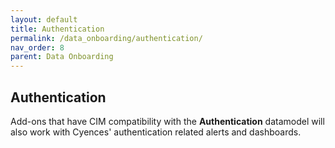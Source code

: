 ```yaml
---
layout: default
title: Authentication
permalink: /data_onboarding/authentication/
nav_order: 8
parent: Data Onboarding
---
```


## **Authentication** 

Add-ons that have CIM compatibility with the **Authentication** datamodel will also work with Cyences' authentication related alerts and dashboards.